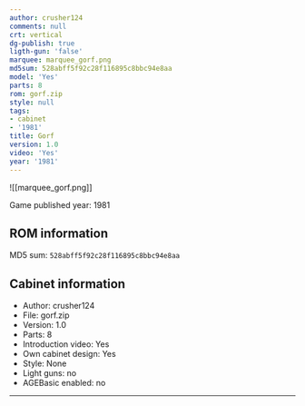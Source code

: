 ```yaml
---
author: crusher124
comments: null
crt: vertical
dg-publish: true
ligth-gun: 'false'
marquee: marquee_gorf.png
md5sum: 528abff5f92c28f116895c8bbc94e8aa
model: 'Yes'
parts: 8
rom: gorf.zip
style: null
tags:
- cabinet
- '1981'
title: Gorf
version: 1.0
video: 'Yes'
year: '1981'
---
```


![[marquee_gorf.png]]

Game published year: 1981

## ROM information

MD5 sum: `528abff5f92c28f116895c8bbc94e8aa` 

## Cabinet information

- Author: crusher124
- File: gorf.zip
- Version: 1.0
- Parts: 8
- Introduction video: Yes
- Own cabinet design: Yes
- Style: None
- Light guns: no
- AGEBasic enabled: no

---
